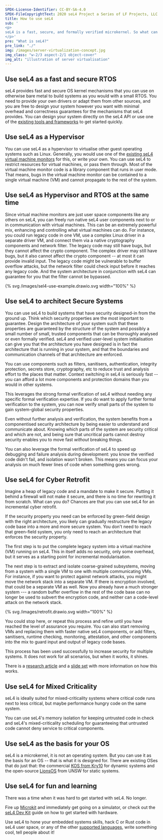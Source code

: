 ```yaml
---
SPDX-License-Identifier: CC-BY-SA-4.0
SPDX-FileCopyrightText: 2020 seL4 Project a Series of LF Projects, LLC.
title: How to use seL4
sub: '
<p>
seL4 is a fast, secure, and formally verified microkernel. So what can you do with it?
</p>'
pre: "What is seL4?"
pre_link: "./"
img: /images/server-virtualization-concept.jpg
img_class: "w-2/3 aspect-2/1 object-cover"
img_alt: "illustration of server virtualisation"
---
```


## Use seL4 as a fast and secure RTOS

seL4 provides fast and secure OS kernel mechanisms that you can use on otherwise
bare metal to build systems as you would with a small RTOS. You need to provide
your own drivers or adapt them from other sources, and you are free to design
your system however you want with minimal overhead and correctness guarantees
for the mechanisms that seL4 provides. You can design your system directly on
the seL4 API or use one of the [existing tools and frameworks][tools] to get
started quickly.

## Use seL4 as a Hypervisor

You can use seL4 as a hypervisor to virtualise other guest operating systems
such as Linux. Generally, you would use one of the [existing seL4 virtual
machine monitors][VMMs] for this, or write your own. You can use seL4 to
restrict resources for virtual machines, or pass them through. Most of the
virtual machine monitor code is a library component that runs in user mode. That
means, bugs in the virtual machine monitor can be contained to a single virtual
machine (VM) and cannot propagate to the rest of the system.

## Use seL4 as Hypervisor and RTOS at the same time

Since virtual machine monitors are just user space components like any others on
seL4, you can freely run native seL4 user components next to or in communication
with virtual machines. This can be an extremely powerful mix, enhancing and
controlling what virtual machines can do. For instance, you could run legacy
code in one VM, use a complex Linux driver in a separate driver VM, and connect
them via a native cryptography components and network filter. The legacy code
may still have bugs, but they cannot affect the crypto component. The complex
driver may still have bugs, but it also cannot affect the crypto component -- at
most it can provide invalid input. The legacy code might be vulnerable to buffer
overflow attacks, but the network filter could check input before it reaches any
legacy code. And the system architecture in conjunction with seL4 can guarantee
for you that the filter cannot be bypassed.

<div class="sm:w-full md:w-3/4 lg:w-2/3 my-6 mx-auto aspect-3/1">
{% svg /images/sel4-use-example.drawio.svg width="100%" %}
</div>

## Use seL4 to architect Secure Systems

You can use seL4 to build systems that have security designed-in from the ground
up. Think which security properties are the most important to guarantee. Design
the architecture of your system such that these properties are guaranteed by the
structure of the system and possibly a small number of small, trusted components
that can be thoroughly analysed or even formally verified. seL4 and verified
user-level system initialisation can give you that the architecture you have
designed is in fact the architecture that is running in your system, and that
the boundaries and communication channels of that architecture are enforced.

You can use components such as filters, sanitisers, authentication, integrity
protection, secrets store, cryptography, etc to reduce trust and analysis effort
to the places that matter. Context switching in seL4 is seriously fast -- you
can afford a lot more components and protection domains than you would in other
systems.

This leverages the strong formal verification of seL4 without needing any
specific formal verification expertise. If you do want to apply further formal
verification to the system, you can now verify small parts of the system to gain
system-global security properties.

Even without further analysis and verification, the system benefits from a
componentised security architecture by being easier to understand and
communicate about. Knowing which parts of the system are security critical and
which are not, and being sure that uncritical parts cannot destroy security
enables you to move fast *without* breaking things.

You can also leverage the formal verification of seL4 to speed up debugging and
failure analysis during development: you know the verified code didn't fail, and
isolation wasn't broken. This means you can focus your analysis on much fewer
lines of code when something goes wrong.

## Use seL4 for Cyber Retrofit

Imagine a heap of legacy code and a mandate to make it secure. Putting it behind
a firewall will not make it secure, and there is no time for rewriting it from
scratch. What can you do? Chances are that you can use seL4 for an
incremental cyber retrofit.

If the security property you need can be enforced by green-field design with the
right architecture, you likely can gradually restructure the legacy
code base into a more and more secure system. You don't need to reach that
green-field system, you only need to reach an architecture that enforces the
security property.

The first step is to put the complete legacy system into a virtual machine (VM)
running on seL4. This in itself adds no security, only some overhead, but it
serves as a starting point for incremental modularisation.

The next step is to extract and isolate coarse-grained subsystems, moving from a
system with a single VM to one with multiple communicating VMs. For instance, if
you want to protect against network attacks, you might move the network stack
into a separate VM. If there is encryption involved, that could be a separate VM
as well. Now you already have a much stronger system --- a random buffer
overflow in the rest of the code base can no longer be used to subvert the
encryption code, and neither can a code-level attack on the network stack.

<div class="w-full">
{% svg /images/retrofit.drawio.svg width="100%" %}
</div>

You could stop here, or repeat this process and refine until you have reached the
level of assurance you require. You can also start removing VMs and replacing
them with faster native seL4 components, or add filters, sanitisers, runtime
checking, monitoring, attestation, and other components into the mix to guard
input and output of legacy code bases.

This process has been used successfully to increase security for multiple
systems. It does not work for all scenarios, but when it works, it shines.

There is a [research article][retro-article] and a [slide set][retro-slides] with
more information on how this works.

## Use seL4 for Mixed Criticality

seL4 is ideally suited for mixed-criticality systems where critical code runs
next to less critical, but maybe performance hungry code on the same system.

You can use seL4's memory isolation for keeping untrusted code in check and
seL4's mixed-criticality scheduling for guaranteeing that untrusted code cannot
deny service to critical components.

## Use seL4 as the basis for your OS

seL4 is a microkernel, it is not an operating system. But you can use it as the
basis for an OS -- that is what it is designed for. There are existing OSes
that do just that: the commercial [KOS from Kry10][KOS] for dynamic
systems and the open-source [LionsOS] from UNSW for static systems.

## Use seL4 for fun and learning

There was a time when it was hard to get started with seL4. No longer.

Fire up [Microkit][devkits] and immediately get going on a simulator, or check
out the [seL4 Dev Kit][devkits] guide on how to get started with hardware.

Use seL4 to hone your embedded systems skills, hack C or Rust code in seL4 user
space, or any of the other [supported languages][languages], write something
cool, tell people about it!


[VMMs]: ../tools.html#virtualisation
[tools]: ../tools.html
[retro-article]: https://trustworthy.systems/publications/abstracts/Klein_AKMHF_18.abstract
[retro-slides]: https://trustworthy.systems/publications/papers/Kuz_19.abstract
[LionsOS]: https://lionsos.org/
[KOS]: https://www.kry10.com/#platform
[devkits]: ../tools.html#devkits
[languages]: ../tools.html#languages

